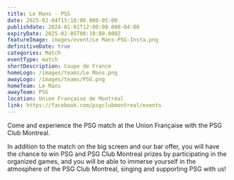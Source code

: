 ```yaml
---
title: Le Mans - PSG
date: 2025-02-04T15:10:00.000-05:00
publishdate: 2024-01-01T12:00:00.000-04:00
expiryDate: 2025-02-05T08:10:00.000Z
featureImage: images/event/Le Mans-PSG-Insta.png
definitiveDate: true
categories: Match
eventType: match
shortDescription: Coupe de France
homeLogo: /images/teams/Le Mans.png
awayLogo: /images/teams/PSG.png
homeTeam: Le Mans
awayTeam: PSG
location: Union Française de Montréal
link: https://facebook.com/psgclubmontreal/events
---
```


Come and experience the PSG match at the Union Française with the PSG Club Montreal.

In addition to the match on the big screen and our bar offer, you will have the chance to win PSG and PSG Club Montreal prizes by participating in the organized games, and you will be able to immerse yourself in the atmosphere of the PSG Club Montreal, singing and supporting PSG with us!
